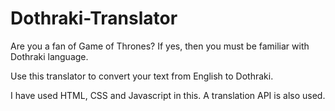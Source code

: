 # Dothraki-Translator

Are you a fan of Game of Thrones? If yes, then you must be familiar with Dothraki language. 

Use this translator to convert your text from English to Dothraki.

I have used HTML, CSS and Javascript in this. A translation API is also used.
